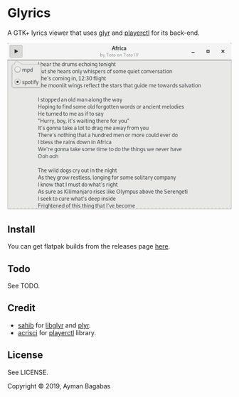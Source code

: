 # Glyrics
A GTK+ lyrics viewer that uses [glyr](https://github.com/sahib/glyr) and [playerctl](https://github.com/acrisci/playerctl) for its back-end.
<p align="center">
  <img alt="glyrics" src="glyrics.png"/>
</p>

## Install
You can get flatpak builds from the releases page [here](https://github.com/aymanbagabas/Glyrics/releases).

## Todo
See TODO.

## Credit
* [sahib](https://github.com/sahib) for [libglyr](https://github.com/sahib/glyr) and [plyr](https://github.com/sahib/python-glyr).
* [acrisci](https://github.com/acrisci) for [playerctl](https://github.com/acrisci/playerctl) library.

## License
See LICENSE.

Copyright © 2019, Ayman Bagabas

